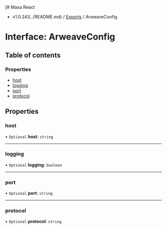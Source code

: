 [# Masa React
 - v1.0.24](../README.md) / [Exports](../modules.md) / ArweaveConfig

# Interface: ArweaveConfig

## Table of contents

### Properties

- [host](ArweaveConfig.md#host)
- [logging](ArweaveConfig.md#logging)
- [port](ArweaveConfig.md#port)
- [protocol](ArweaveConfig.md#protocol)

## Properties

### host

• `Optional` **host**: `string`

___

### logging

• `Optional` **logging**: `boolean`

___

### port

• `Optional` **port**: `string`

___

### protocol

• `Optional` **protocol**: `string`
